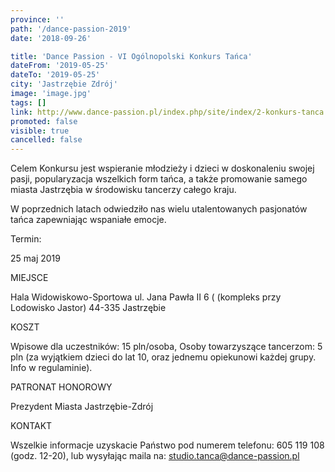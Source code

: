 ```yaml
---
province: ''
path: '/dance-passion-2019'
date: '2018-09-26'

title: 'Dance Passion - VI Ogólnopolski Konkurs Tańca'
dateFrom: '2019-05-25'
dateTo: '2019-05-25'
city: 'Jastrzębie Zdrój'
image: 'image.jpg'
tags: []
link: http://www.dance-passion.pl/index.php/site/index/2-konkurs-tanca.html
promoted: false
visible: true
cancelled: false
---
```

Celem Konkursu jest wspieranie młodzieży i dzieci w doskonaleniu swojej pasji, popularyzacja wszelkich form tańca, a także promowanie samego miasta Jastrzębia w środowisku tancerzy całego kraju.

W poprzednich latach odwiedziło nas wielu utalentowanych pasjonatów tańca zapewniając wspaniałe emocje.

Termin:

25 maj 2019

MIEJSCE

Hala Widowiskowo-Sportowa
ul. Jana Pawła II 6 ( (kompleks przy Lodowisko Jastor)
44-335 Jastrzębie

KOSZT

Wpisowe dla uczestników: 15 pln/osoba,
Osoby towarzyszące tancerzom: 5 pln (za wyjątkiem dzieci do lat 10, oraz jednemu opiekunowi każdej grupy. Info w regulaminie).

PATRONAT HONOROWY

Prezydent Miasta Jastrzębie-Zdrój

KONTAKT

Wszelkie informacje uzyskacie Państwo pod numerem telefonu: 605 119 108 (godz. 12-20), lub wysyłając maila na: studio.tanca@dance-passion.pl
